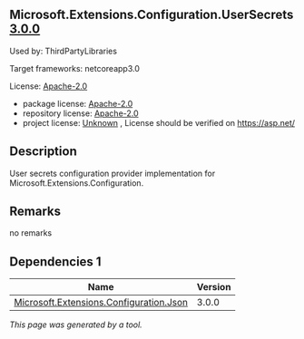 Microsoft.Extensions.Configuration.UserSecrets [3.0.0](https://www.nuget.org/packages/Microsoft.Extensions.Configuration.UserSecrets/3.0.0)
--------------------

Used by: ThirdPartyLibraries

Target frameworks: netcoreapp3.0

License: [Apache-2.0](../../../../licenses/apache-2.0) 

- package license: [Apache-2.0](https://licenses.nuget.org/Apache-2.0) 
- repository license: [Apache-2.0](https://raw.githubusercontent.com/aspnet/Extensions/master/LICENSE.txt) 
- project license: [Unknown](https://asp.net/) , License should be verified on https://asp.net/

Description
-----------
User secrets configuration provider implementation for Microsoft.Extensions.Configuration.

Remarks
-----------
no remarks

Dependencies 1
-----------

|Name|Version|
|----------|:----|
|[Microsoft.Extensions.Configuration.Json](../../../../packages/nuget.org/microsoft.extensions.configuration.json/3.0.0)|3.0.0|

*This page was generated by a tool.*